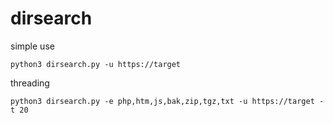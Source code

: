 
# dirsearch

simple use

```
python3 dirsearch.py -u https://target
```
threading
```
python3 dirsearch.py -e php,htm,js,bak,zip,tgz,txt -u https://target -t 20
```
